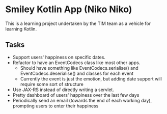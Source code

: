 Smiley Kotlin App (Niko Niko)
=============================

This is a learning project undertaken by the TIM team as a vehicle for learning Kotlin.

Tasks
-----
* Support users' happiness on specific dates.
* Refactor to have an EventCodecs class like most other apps.
  * Should have something like EventCodecs.serialise() and EventCodecs.deserialise() and classes for each event
  * Currently the event is just the emotion, but adding date support will require some sort of structure
* Use JAX-RS instead of directly writing a servlet.
* Pretty dashboard of users' happiness over the last few days
* Periodically send an email (towards the end of each working day), prompting users to enter their happiness
